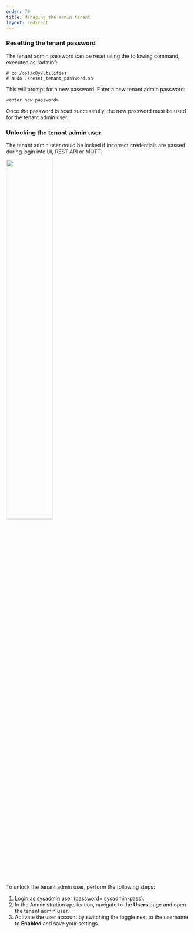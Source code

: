 ```yaml
---
order: 70
title: Managing the admin tenant
layout: redirect
---
```


### Resetting the tenant password

The tenant admin password can be reset using the following command, executed as “admin”:

	# cd /opt/c8y/utilities
	# sudo ./reset_tenant_password.sh 

This will prompt for a new password. Enter a new tenant admin password:

	<enter new password>
	
Once the password is reset successfully, the new password must be used for the tenant admin user.

### Unlocking the tenant admin user

The tenant admin user could be locked if incorrect credentials are passed during login into UI, REST API or MQTT. 

<img src="/guides/images/edge/edge-tenant-lock.png" name="Locked user" style="width:50%;"/>

To unlock the tenant admin user, perform the following steps:

1. Login as sysadmin user (password= sysadmin-pass).
1. In the Administration application, navigate to the **Users** page and open the tenant admin user.
1. Activate the user account by switching the toggle next to the username to **Enabled** and save your settings.




